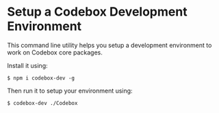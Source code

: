 # Setup a Codebox Development Environment

This command line utility helps you setup a development environment to work on Codebox core packages.

Install it using:

```
$ npm i codebox-dev -g
```

Then run it to setup your environment using:

```
$ codebox-dev ./Codebox
```

